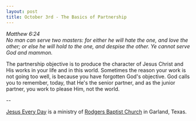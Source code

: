 ```yaml
---
layout: post
title: October 3rd - The Basics of Partnership
---
```


_Matthew 6:24  
No man can serve two masters: for either he will hate the one, and
love the other; or else he will hold to the one, and despise the
other. Ye cannot serve God and mammon._

The partnership objective is to produce the character of Jesus
Christ and His works in your life and in this world. Sometimes the
reason your work is not going too well, is because you have forgotten
God's objective. God calls you to remember, today, that He's the
senior partner, and as the junior partner, you work to please Him,
not the world.

 --

<a href=http://jesuseveryday.net>Jesus Every Day</a> is a ministry of <a href=http://rodgersbaptist.net>Rodgers Baptist Church</a> in Garland, Texas.
